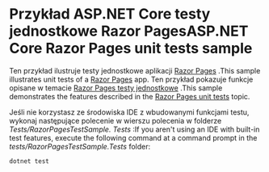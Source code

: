 # <a name="aspnet-core-razor-pages-unit-tests-sample"></a><span data-ttu-id="4fc2c-101">Przykład ASP.NET Core testy jednostkowe Razor Pages</span><span class="sxs-lookup"><span data-stu-id="4fc2c-101">ASP.NET Core Razor Pages unit tests sample</span></span>

<span data-ttu-id="4fc2c-102">Ten przykład ilustruje testy jednostkowe aplikacji [Razor Pages](https://docs.microsoft.com/aspnet/core/mvc/razor-pages) .</span><span class="sxs-lookup"><span data-stu-id="4fc2c-102">This sample illustrates unit tests of a [Razor Pages](https://docs.microsoft.com/aspnet/core/mvc/razor-pages) app.</span></span> <span data-ttu-id="4fc2c-103">Ten przykład pokazuje funkcje opisane w temacie [Razor Pages testy jednostkowe](https://docs.microsoft.com/aspnet/core/test/razor-pages-tests) .</span><span class="sxs-lookup"><span data-stu-id="4fc2c-103">This sample demonstrates the features described in the [Razor Pages unit tests](https://docs.microsoft.com/aspnet/core/test/razor-pages-tests) topic.</span></span>

<span data-ttu-id="4fc2c-104">Jeśli nie korzystasz ze środowiska IDE z wbudowanymi funkcjami testu, wykonaj następujące polecenie w wierszu polecenia w folderze *Tests/RazorPagesTestSample. Tests* :</span><span class="sxs-lookup"><span data-stu-id="4fc2c-104">If you aren't using an IDE with built-in test features, execute the following command at a command prompt in the *tests/RazorPagesTestSample.Tests* folder:</span></span>

```console
dotnet test
```

